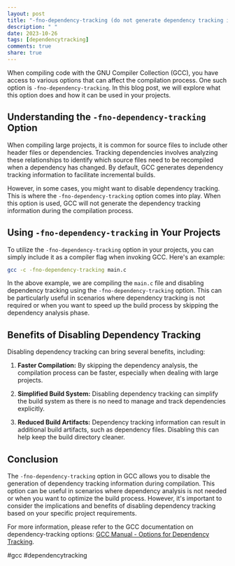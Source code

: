 ```yaml
---
layout: post
title: "-fno-dependency-tracking (do not generate dependency tracking information)"
description: " "
date: 2023-10-26
tags: [dependencytracking]
comments: true
share: true
---
```


When compiling code with the GNU Compiler Collection (GCC), you have access to various options that can affect the compilation process. One such option is `-fno-dependency-tracking`. In this blog post, we will explore what this option does and how it can be used in your projects.

## Understanding the `-fno-dependency-tracking` Option

When compiling large projects, it is common for source files to include other header files or dependencies. Tracking dependencies involves analyzing these relationships to identify which source files need to be recompiled when a dependency has changed. By default, GCC generates dependency tracking information to facilitate incremental builds.

However, in some cases, you might want to disable dependency tracking. This is where the `-fno-dependency-tracking` option comes into play. When this option is used, GCC will not generate the dependency tracking information during the compilation process.

## Using `-fno-dependency-tracking` in Your Projects

To utilize the `-fno-dependency-tracking` option in your projects, you can simply include it as a compiler flag when invoking GCC. Here's an example:

```bash
gcc -c -fno-dependency-tracking main.c
```

In the above example, we are compiling the `main.c` file and disabling dependency tracking using the `-fno-dependency-tracking` option. This can be particularly useful in scenarios where dependency tracking is not required or when you want to speed up the build process by skipping the dependency analysis phase.

## Benefits of Disabling Dependency Tracking

Disabling dependency tracking can bring several benefits, including:

1. **Faster Compilation:** By skipping the dependency analysis, the compilation process can be faster, especially when dealing with large projects.

2. **Simplified Build System:** Disabling dependency tracking can simplify the build system as there is no need to manage and track dependencies explicitly.

3. **Reduced Build Artifacts:** Dependency tracking information can result in additional build artifacts, such as dependency files. Disabling this can help keep the build directory cleaner.

## Conclusion

The `-fno-dependency-tracking` option in GCC allows you to disable the generation of dependency tracking information during compilation. This option can be useful in scenarios where dependency analysis is not needed or when you want to optimize the build process. However, it's important to consider the implications and benefits of disabling dependency tracking based on your specific project requirements.

For more information, please refer to the GCC documentation on dependency-tracking options: [GCC Manual - Options for Dependency Tracking](https://gcc.gnu.org/onlinedocs/gcc/Dependency-Tracking-Options.html).

\#gcc #dependencytracking